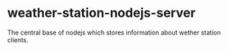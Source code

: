 # weather-station-nodejs-server
The central base of nodejs which stores information about wether station clients.

